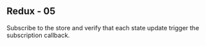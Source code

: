 ## Redux - 05

Subscribe to the store and verify that each state update trigger the subscription callback.
